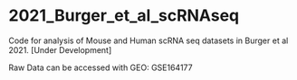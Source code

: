 # 2021_Burger_et_al_scRNAseq
Code for analysis of Mouse and Human scRNA seq datasets in Burger et al 2021. 
[Under Development]


Raw Data can be accessed with GEO: GSE164177
